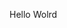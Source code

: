 Hello Wolrd















































































































































































































































































































































































































































































































































































































































































































































































































































































































































































































































































































































































































































































































































































































































































































































































































































































































































































































































































































































































































































































































































































































































































































































































































































































































































































































































































































































































































































































































































































































































































































































































































































































































































































































































































































































































































































































































































































































































































